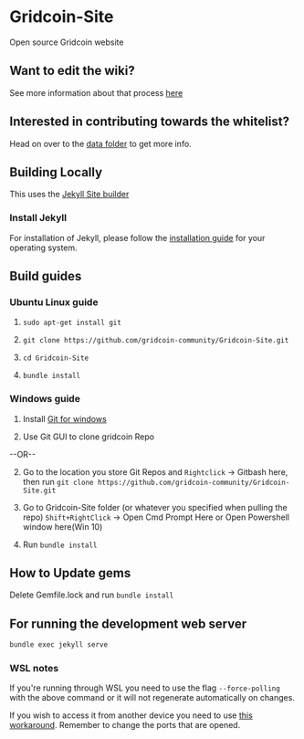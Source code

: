 # Gridcoin-Site

Open source Gridcoin website

## Want to edit the wiki?

See more information about that process [here](https://gridcoin.us/wiki/wiki-editing)

## Interested in contributing towards the whitelist?

Head on over to the [data folder](_data/) to get more info.

## Building Locally

This uses the [Jekyll Site builder](https://jekyllrb.com)

### Install Jekyll

For installation of Jekyll, please follow the [installation guide](https://jekyllrb.com/docs/installation/) for your operating system.

## Build guides

### Ubuntu Linux guide

1. `sudo apt-get install git`

2. `git clone https://github.com/gridcoin-community/Gridcoin-Site.git`

3. `cd Gridcoin-Site`

4. `bundle install`

### Windows guide

1. Install [Git for windows](https://git-scm.com/downloads)

2. Use Git GUI to clone gridcoin Repo

  --OR--

2. Go to the location you store Git Repos and `Rightclick` -> Gitbash here, then run  `git clone https://github.com/gridcoin-community/Gridcoin-Site.git`

3. Go to Gridcoin-Site folder (or whatever you specified when pulling the repo) `Shift+RightClick` -> Open Cmd Prompt Here or Open Powershell window here(Win 10)

4. Run `bundle install`

## How to Update gems

Delete Gemfile.lock and run `bundle install`

## For running the development web server

```sh
bundle exec jekyll serve
```

### WSL notes

If you're running through WSL you need to use the flag `--force-polling` with the above command or it will not regenerate automatically on changes.

If you wish to access it from another device you need to use [this workaround](https://github.com/microsoft/WSL/issues/4150#issuecomment-504209723). Remember to change the ports that are opened.

